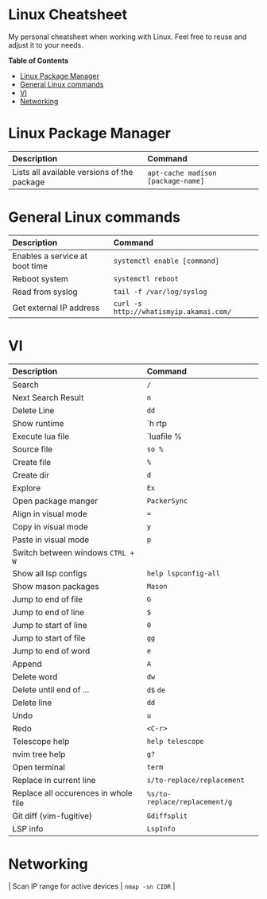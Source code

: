 # Linux Cheatsheet

My personal cheatsheet when working with Linux. Feel free to reuse and adjust it to your needs.

<!-- START doctoc generated TOC please keep comment here to allow auto update -->
<!-- DON'T EDIT THIS SECTION, INSTEAD RE-RUN doctoc TO UPDATE -->
**Table of Contents**

- [Linux Package Manager](#linux-package-manager)
- [General Linux commands](#general-linux-commands)
- [VI](#vi)
- [Networking](#networking)

<!-- END doctoc generated TOC please keep comment here to allow auto update -->

# Linux Package Manager

| Description                                 | Command                            |
| :------------------------------------------ | :--------------------------------- |
| Lists all available versions of the package | `apt-cache madison [package-name]` |

# General Linux commands

| Description                    | Command                                 |
| :----------------------------- | :-------------------------------------- |
| Enables a service at boot time | `systemctl enable [command]`            |
| Reboot system                  | `systemctl reboot`                      |
| Read from syslog               | `tail -f /var/log/syslog`               |
| Get external IP address        | `curl -s http://whatismyip.akamai.com/` |

# VI

| Description        | Command |
| :----------------- | :------ |
| Search             | `/`     |
| Next Search Result | `n`     |
| Delete Line        | `dd`    |
| Show runtime       | `h rtp  |
| Execute lua file   | `luafile % |
| Source file        | `so %`  |
| Create file        | `%`     |
| Create dir         | `d`     |
| Explore            | `Ex`    |
| Open package manger | `PackerSync` |
| Align in visual mode | `=` |
| Copy in visual mode | `y` |
| Paste in visual mode | `p` |
| Switch between windows `CTRL + W` |
| Show all lsp configs | `help lspconfig-all` |
| Show mason packages | `Mason` |
| Jump to end of file | `G` |
| Jump to end of line | `$` |
| Jump to start of line | `0` |
| Jump to start of file | `gg` |
| Jump to end of word | `e` |
| Append | `A` |
| Delete word | `dw` |
| Delete until end of ... | `d$` `de` |
| Delete line | `dd` |
| Undo | `u` |
| Redo | `<C-r>` |
| Telescope help | `help telescope` |
| nvim tree help | `g?` |
| Open terminal | `term` |
| Replace in current line | `s/to-replace/replacement` |
| Replace all occurences in whole file | `%s/to-replace/replacement/g` |
| Git diff (vim-fugitive) | `Gdiffsplit` |
| LSP info | `LspInfo` |

# Networking
| Scan IP range for active devices | `nmap -sn CIDR` |
